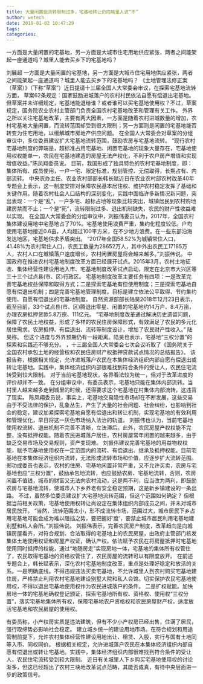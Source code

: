 ```yaml
---
title: 大量闲置但流转限制过多，宅基地转让仍向城里人说“不”
author: wetech
date: 2019-01-02 10:47:29
tags: 
categories: 
---
```

一方面是大量闲置的宅基地，另一方面是大城市住宅用地供应紧张，两者之间能架起一座通道吗？城里人能去买乡下的宅基地吗？
<!-- more -->
刘展超
一方面是大量闲置的宅基地，另一方面是大城市住宅用地供应紧张，两者之间能架起一座通道吗？城里人能去买乡下的宅基地吗？
《土地管理法修正案（草案）》（下称“草案”）近日提请十三届全国人大常委会审议，在探索宅基地流转方面， 草案62条规定：国家鼓励进城落户的农村村民依法自愿有偿退出宅基地。
但草案并未详细规定，宅基地能退给谁？或者谁可以买宅基地使用权？不过，草案规定，国务院农业农村主管部门负责全国农村宅基地改革和管理有关工作。
外界之所以关注宅基地改革，主要有两大因素，一方面是随着农村进城数量的增加，农村宅基地大量闲置，而流转范围却受到很大限制；另一方面则是闲置的宅基地能否转变为住宅用地，以缓解城市房地产供应问题。
在全国人大常委会对草案的分组审议中，多位委员建议扩大宅基地流转范围，鼓励农房与宅基地流转。
“现行农村宅基地制度的弊端是，超标准占用宅基地、闲置宅基地的现象大量存在，宅基地使用权权能单一，农民在宅基地建造的房屋无法产权化，不利于农户房产增值和实现增值收益。”陈凤翔委员说。
目前，我国形成了独具特色的农村宅基地制度，即：集体所有、成员使用，一户一宅、限定标准，规划管控、无偿取得，长期占有、内部流转。
中央农办主任、农业农村部部长韩长赋近日在农业农村部农村改革40年专题会上表示，这一制度安排对保障农民基本居住权、维护农村稳定发挥了基础和关键作用。随着农村社会人口结构的深刻变化，实践中面临许多新情况新问题，突出表现：一个是“乱”，一户多宅、超标占地等现象比较突出，城镇居民到农村购地建房禁而不止；一个是“死”，流转限制过多、退出机制缺失，农民的财产性收益难以实现。
在全国人大常委会的分组审议中，刘振伟委员认为，2017年，全国农村集体建设用地中宅基地占了70%。宅基地使用浪费严重，集约化程度较低。户均使用宅基地接近0.6亩，人均超过100平方米，在不少地方浪费。在一些东部沿海发达地区，宅基地供求矛盾突出。
“2017年全国58.52%为城镇常住人口，41.48%为农村常住人口，农民工数量为28652万人，其中外出农民工17185万人，农村人口在城镇落户速度增长，农村闲置房屋将会越来越多。”刘振伟说。
中国政府在推进农村宅基地制度改革方面已经展开试点。2015年3月，农村土地征收、集体经营性建设用地入市、宅基地制度改革试点启动，限定在北京市大兴区等三十三个试点县(市、区)行政区。
宅基地制度改革主要任务有四项：一是改革完善宅基地权益保障和取得方式；二是探索宅基地有偿使用制度；三是探索宅基地自愿有偿退出机制；四是完善宅基地管理制度。目标是建立依法公平取得、节约集约使用、自愿有偿退出的宅基地制度。
自然资源部部长陆昊2018年12月23日表示，截至目前，33个试点县(市、区)腾退出零星、闲置的宅基地约14万户、8.4万亩，办理农房抵押贷款5.8万宗、111亿元。
“宅基地制度改革通过解决历史遗留问题，保障了农民土地权益，形成了多样的农民住房保障形式，有效满足了农民的多元化居住需求。农房抵押、有偿退出、流转等制度设计，增加了农民财产性收入。” 陆昊称。
但这个进度与外界预期仍有一段距离。陆昊也表示，宅基地“三权分置”的探索和实践还不够充分。
，十三届全国人大常委会七次会议听取了《国务院关于全国农村承包土地的经营权和农民住房财产权抵押贷款试点情况的总结报告》。
该报告称，根据相关规定，允许进城落户农民在本集体经济组织内部自愿有偿退出或转让宅基地。实践中，集体经济组织内部很难找到符合条件的受让人，农民住宅流转受到较大限制。
对于当前宅基地现状，各界看法较为统一，但对于改革进度的评价却并不一致。
在分组审议中，有委员表示，宅基地只能在集体内部流转。当村里人越来越多走到城里的时候，还得要求这个宅基地在村集体内部流转，这违背了现实。
陈凤翔委员说，事实上，宅基地交易隐性市场却在不断发展，这些交易由于不受法律的保护，乱象丛生，产生了大量的社会问题、社会纠纷，也影响到社会的稳定，建议加紧探索宅基地自愿有偿退出和转让机制，实现宅基地的有效利用和管理优化，早日将这一灰色市场纳入法治的轨道。
刘振伟也认为，当前宅基地使用权流转、退出机制不完善不清晰，立法滞后。此外，农民房屋产权权能不完整，没有抵押权能。随着农民进城落户居住，农村房屋常年闲置的越来越多，由于缺乏交易市场及交易规则，资产变现难。
刘振伟建议完善宅基地的用益物权权能，赋予宅基地使用权在一定范围内的流转、有偿退出、继承及抵押权能。目前宅基地在本集体经济组织内流转，无法形成流转市场和价值，应逐步扩大流转范围。
郑功成委员也表示，农村的住房、宅基地闲置非常严重，又不允许买卖，农房与宅基地也应“三权分置”，鼓励承包地流转，也应鼓励农房、宅基地流转，否则，农房闲置不值钱，城市的财富又无法向农村流动，这是两不利，应当改为两利，即鼓励农房与宅基地流转，使城市人下乡养老有安全稳定预期，这是新乡镇建设的一条出路。
不过，虽然多位委员建议扩大宅基地流转范围，但这个范围如何确定？
但根据当前相关政策，宅基地使用权转让尚设定在集体组织内部成员之间，并未对城市居民放开。
“当然，流转范围太小，形不成流转市场，范围过大，城市居民下乡占用宅基地可能会成为难以阻挡之势，要把握好‘度’，要禁止城市居民利用宅基地建别墅和私人会所。”刘振伟说。
刘振伟表示，完善农民房产制度，改革趋向是向城镇房屋看齐，对符合规划、合法取得的宅基地上的农民房屋，由政府主管部门核发集体土地使用权证和房屋产权证，确认产权。依法赋予农民在将房屋抵押时宅基地使用同时抵押的权能，通过“地随房走”实现房地一体，宅基地的集体所有权管住了，农民取得宅基地的资格权管住了，农民房屋的流转可以有限度放开。
在前述专题会上，韩长赋表示，深化农村宅基地制度改革，重点是处理好稳定和放活的关系。一是明确底线。不得违规违法买卖宅基地，不允许城里人到农村购买宅基地建住房，严格禁止利用农村宅基地建设别墅大院和私人会馆。切实保护农民宅基地使用权，不得以退出宅基地使用权作为农民进城落户的条件。
二是扩权赋能。加快房地一体的宅基地确权登记颁证，探索宅基地所有权、资格权、使用权“三权分置”，落实宅基地集体所有权，保障宅基地农户资格权和农民房屋财产权，适度放活宅基地和农民房屋的使用权。
 
 
有委员称，小产权房实质是违法建筑，但有不少小产权房已经出售，住满了居民，强行取缔势必影响社会稳定。
建立城乡统一的建设用地市场。在符合规划和用途管制前提下，允许农村集体经营性建设用地出让、租赁、入股，实行与国有土地同等入市、同权同价。
根据相关规定，允许进城落户农民在本集体经济组织内部自愿有偿退出或转让宅基地。实践中，集体经济组织内部很难找到符合条件的受让人，农民住宅流转受到较大限制。
近日有关城里人下乡购买宅基地使用权的讨论渐多，但这已经超出了农村三块地改革试点范畴，其能否成真，有待中央层面进一步的政策信号。
